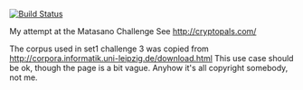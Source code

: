 [![Build Status](https://travis-ci.org/ebowman/matasano.svg?branch=master)](https://travis-ci.org/ebowman/matasano)

My attempt at the Matasano Challenge
See http://cryptopals.com/

The corpus used in set1 challenge 3 was copied from http://corpora.informatik.uni-leipzig.de/download.html
This use case should be ok, though the page is a bit vague. Anyhow it's all copyright somebody, not me.

